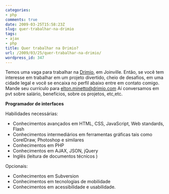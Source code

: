 ```yaml
---
categories:
- php
comments: true
date: 2009-03-25T15:58:23Z
slug: quer-trabalhar-na-drimio
tags:
- ajax
- php
title: Quer trabalhar na Drimio?
url: /2009/03/25/quer-trabalhar-na-drimio/
wordpress_id: 347
---
```


Temos uma vaga para trabalhar na [Drimio](http://blog.drimio.com/about/), em Joinville. Então, se você tem interesse em trabalhar em um projeto divertido, cheio de desafios, em uma cidade legal e você se encaixa no perfil abaixo entre em contato comigo.
Mande seu currículo para elton.minetto@drimio.com
Aí conversamos em pvt sobre salário, benefícios, sobre os projetos, etc,etc.

**Programador de interfaces**

Habilidades necessárias:
- Conhecimentos avançados em HTML, CSS, JavaScript, Web standards, Flash
- Conhecimentos intermediários em ferramentas gráficas tais como CorelDraw, Photoshop e similares
- Conhecimentos em PHP
- Conhecimentos em AJAX, JSON, jQuery
- Inglês (leitura de documentos técnicos )

Opcionais:
- Conhecimentos em Subversion
- Conhecimentos em tecnologias de mobilidade
- Conhecimentos em acessibilidade e usabilidade.
